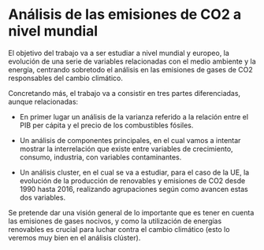 # Análisis de las emisiones de CO2 a nivel mundial

El objetivo del trabajo va a ser estudiar a nivel mundial y europeo, la evolución de una serie de variables relacionadas con el medio ambiente y la energía, centrando sobretodo el análisis en las emisiones de gases de CO2 responsables del cambio climático.

Concretando más, el trabajo va a consistir en tres partes diferenciadas, aunque relacionadas:

- En primer lugar un análisis de la varianza referido a la relación entre el PIB per cápita y el precio de los combustibles fósiles.

- Un análisis de componentes principales, en el cual vamos a intentar mostrar la interrelación que existe entre variables de crecimiento, consumo, industria, con variables contaminantes.

- Un análisis cluster, en el cual se va a estudiar, para el caso de la UE, la evolución de la producción de renovables y emisiones de CO2 desde 1990 hasta 2016, realizando agrupaciones según como avancen estas dos variables.

Se pretende dar una visión general de lo importante que es tener en cuenta las emisiones de gases nocivos, y como la utilización de energías renovables es crucial para luchar contra el cambio climático (esto lo veremos muy bien en el análisis clúster).
